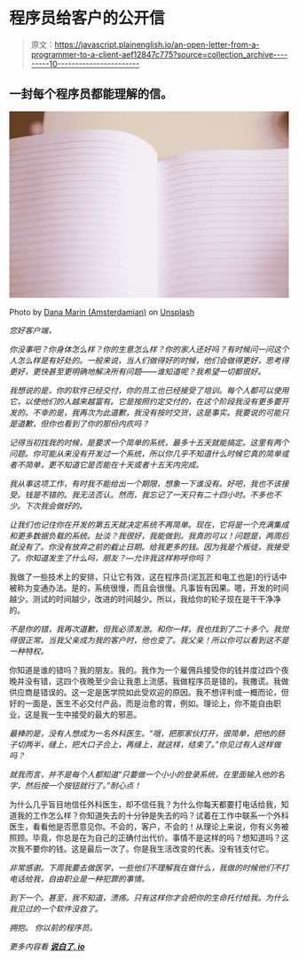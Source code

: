 # 程序员给客户的公开信

> 原文：<https://javascript.plainenglish.io/an-open-letter-from-a-programmer-to-a-client-aef12847c775?source=collection_archive---------10----------------------->

## 一封每个程序员都能理解的信。

![](img/fe8f51b3f8b44cf0d2e0cd79447fcad7.png)

Photo by [Dana Marin (Amsterdamian)](https://unsplash.com/@amsterdamian?utm_source=medium&utm_medium=referral) on [Unsplash](https://unsplash.com?utm_source=medium&utm_medium=referral)

*您好客户端，*

*你没事吧？你身体怎么样？你的生意怎么样？你的家人还好吗？有时候问一问这个人怎么样是有好处的。一般来说，当人们做得好的时候，他们会做得更好，思考得更好，更快甚至更明确地解决所有问题——谁知道呢？我希望一切都很好。*

*我想说的是，你的软件已经交付，你的员工也已经接受了培训。每个人都可以使用它，以使他们的人越来越富有。它是按照约定交付的，在这个阶段我没有更多要开发的。不幸的是，我再次为此道歉，我没有按时交货，这是事实。我要说的可能只是道歉，但你也看到了你的那份内疚吗？*

*记得当初找我的时候，是要求一个简单的系统，最多十五天就能搞定。这里有两个问题。你可能从来没有开发过一个系统，所以你几乎不知道什么时候它真的简单或者不简单，更不知道它是否能在十天或者十五天内完成。*

*我从事这项工作，有时我不能给出一个期限，想象一下谁没有。好吧，我也不该接受。钱是不错的。我无法否认。然而，我忘记了一天只有二十四小时。不多也不少。下次我会做好的。*

*让我们也记住你在开发的第五天就决定系统不再简单。现在，它将是一个充满集成和更多数据负载的系统。扯淡？我很好，我能做到。我真的可以！问题是，两周后就没有了。你没有放弃之前的截止日期。给我更多的钱。因为我是个叛徒，我接受了。你知道发生了什么吗，朋友？—允许我这样称呼你吗？*

我做了一些技术上的安排，只让它有效，这在程序员(泥瓦匠和电工也是)的行话中被称为变通办法。是的，系统很慢，而且会很慢。凡事皆有因果。嗯，开发的时间越少，测试的时间越少，改进的时间越少。所以，我给你的轮子现在是干干净净的。

*不是你的错，我再次道歉，但我必须发泄。和你一样，我也找到了二十多个。我觉得很正常。当我父亲成为我的客户时，他也变了。我父亲！所以你可以看到这不是一种特权。*

你知道是谁的错吗？我的朋友。我的。我作为一个雇佣兵接受你的钱并度过四个夜晚并没有错，这四个夜晚至少会让我患上流感。我做程序员是错的。我撒谎。我做供应商是错误的。这一定是医学院如此受欢迎的原因。我不想评判或一概而论，但好的一面是，医生不必交付产品，而是治愈的胃，例如。理论上，你不能自由职业，这是我一生中接受的最大的邪恶。

*最棒的是，没有人想成为一名外科医生。“哦，把那家伙打开，很简单，把他的肠子切两半，缝上，把大口子合上，再缝上，就这样，结束了。”你见过有人这样做吗？*

*就我而言，并不是每个人都知道“只要做一个小小的登录系统，在里面输入他的名字，然后按一个按钮就行了。”耐心点！*

为什么几乎盲目地信任外科医生，却不信任我？为什么你每天都要打电话给我，知道我的工作怎么样？你知道失去的十分钟是失去的吗？试着在工作中联系一个外科医生，看看他是否愿意见你。不会的，客户，不会的！从理论上来说，你有义务被照顾。毕竟，你总是在为自己的正确付出代价。事情不是这样的吗？想知道吗？这次我不要你的钱。这是最后一次了。你是我生活改变的代表。没有钱支付它。

*非常感谢。下周我要去做医学，一些他们不理解我在做什么，我做的时候他们不打电话给我，自由职业是一种犯罪的事情。*

*到下一个。甚至，我不知道，溃疡。只有这样你才会把你的生命托付给我。为什么我见过的一个软件没救了。*

*拥抱。
你以前的程序员。*

*更多内容看* [***说白了. io***](http://plainenglish.io/)